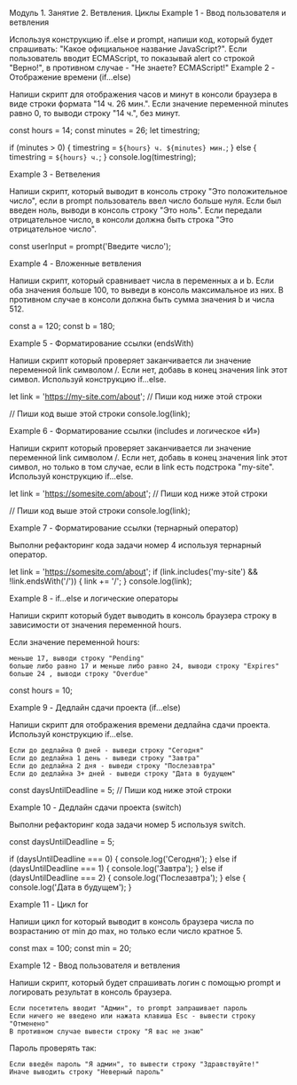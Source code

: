 Модуль 1. Занятие 2. Ветвления. Циклы Example 1 - Ввод пользователя и ветвления

Используя конструкцию if..else и prompt, напиши код, который будет спрашивать: "Какое официальное название JavaScript?". Если пользователь вводит ECMAScript, то показывай alert со строкой "Верно!", в противном случае - "Не знаете? ECMAScript!" Example 2 - Отображение времени (if...else)

Напиши скрипт для отображения часов и минут в консоли браузера в виде строки формата "14 ч. 26 мин.". Если значение переменной minutes равно 0, то выводи строку "14 ч.", без минут.

const hours = 14; const minutes = 26; let timestring;

if (minutes > 0) { timestring = `${hours} ч. ${minutes} мин.`; } else { timestring = `${hours} ч.`; } console.log(timestring);

Example 3 - Ветвеления

Напиши скрипт, который выводит в консоль строку "Это положительное число", если в prompt пользователь ввел число больше нуля. Если был введен ноль, выводи в консоль строку "Это ноль". Если передали отрицательное число, в консоли должна быть строка "Это отрицательное число".

const userInput = prompt('Введите число');

Example 4 - Вложенные ветвления

Напиши скрипт, который сравнивает числа в переменных a и b. Если оба значения больше 100, то выведи в консоль максимальное из них. В противном случае в консоли должна быть сумма значения b и числа 512.

const a = 120; const b = 180;

Example 5 - Форматирование ссылки (endsWith)

Напиши скрипт который проверяет заканчивается ли значение переменной link символом /. Если нет, добавь в конец значения link этот символ. Используй конструкцию if...else.

let link = 'https://my-site.com/about'; // Пиши код ниже этой строки

// Пиши код выше этой строки console.log(link);

Example 6 - Форматирование ссылки (includes и логическое «И»)

Напиши скрипт который проверяет заканчивается ли значение переменной link символом /. Если нет, добавь в конец значения link этот символ, но только в том случае, если в link есть подстрока "my-site". Используй конструкцию if...else.

let link = 'https://somesite.com/about'; // Пиши код ниже этой строки

// Пиши код выше этой строки console.log(link);

Example 7 - Форматирование ссылки (тернарный оператор)

Выполни рефакторинг кода задачи номер 4 используя тернарный оператор.

let link = 'https://somesite.com/about'; if (link.includes('my-site') && !link.endsWith('/')) { link += '/'; } console.log(link);

Example 8 - if...else и логические операторы

Напиши скрипт который будет выводить в консоль браузера строку в зависимости от значения переменной hours.

Если значение переменной hours:

    меньше 17, выводи строку "Pending"
    больше либо равно 17 и меньше либо равно 24, выводи строку "Expires"
    больше 24 , выводи строку "Overdue"

const hours = 10;

Example 9 - Дедлайн сдачи проекта (if...else)

Напиши скрипт для отображения времени дедлайна сдачи проекта. Используй конструкцию if...else.

    Eсли до дедлайна 0 дней - выведи строку "Сегодня"
    Eсли до дедлайна 1 день - выведи строку "Завтра"
    Eсли до дедлайна 2 дня - выведи строку "Послезавтра"
    Eсли до дедлайна 3+ дней - выведи строку "Дата в будущем"

const daysUntilDeadline = 5; // Пиши код ниже этой строки

Example 10 - Дедлайн сдачи проекта (switch)

Выполни рефакторинг кода задачи номер 5 используя switch.

const daysUntilDeadline = 5;

if (daysUntilDeadline === 0) { console.log('Сегодня'); } else if (daysUntilDeadline === 1) { console.log('Завтра'); } else if (daysUntilDeadline === 2) { console.log('Послезавтра'); } else { console.log('Дата в будущем'); }

Example 11 - Цикл for

Напиши цикл for который выводит в консоль браузера числа по возрастанию от min до max, но только если число кратное 5.

const max = 100; const min = 20;

Example 12 - Ввод пользователя и ветвления

Напиши скрипт, который будет спрашивать логин с помощью prompt и логировать результат в консоль браузера.

    Если посетитель вводит "Админ", то prompt запрашивает пароль
    Если ничего не введено или нажата клавиша Esc - вывести строку "Отменено"
    В противном случае вывести строку "Я вас не знаю"

Пароль проверять так:

    Если введён пароль "Я админ", то вывести строку "Здравствуйте!"
    Иначе выводить строку "Неверный пароль"
